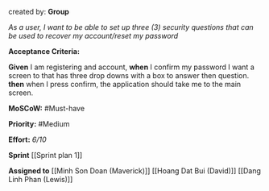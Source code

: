 created by: **Group**

_As a user, I want to be able to set up three (3) security questions that can be used to recover my account/reset my password_

**Acceptance Criteria:**

**Given** I am registering and account, **when** I confirm my password I want a screen to that has three drop downs with a box to answer then question. **then** when I press confirm, the application should take me to the main screen.

**MoSCoW:** #Must-have 

**Priority:** #Medium 

**Effort:**
_6/10_

**Sprint** [[Sprint plan 1]]

**Assigned to** [[Minh Son Doan (Maverick)]] [[Hoang Dat Bui (David)]] [[Dang Linh Phan (Lewis)]]